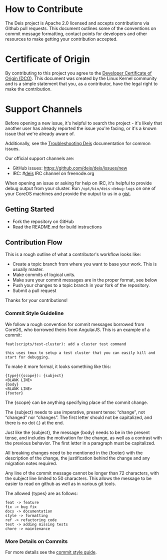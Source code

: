# How to Contribute

The Deis project is Apache 2.0 licensed and accepts contributions via Github pull
requests. This document outlines some of the conventions on commit message formatting,
contact points for developers and other resources to make getting your contribution
accepted.

# Certificate of Origin

By contributing to this project you agree to the
[Developer Certificate of Origin (DCO)][dco]. This document was created by the Linux
Kernel community and is a simple statement that you, as a contributor, have the legal
right to make the contribution.

# Support Channels

Before opening a new issue, it's helpful to search the project - it's likely that another user
has already reported the issue you're facing, or it's a known issue that we're already aware of.

Additionally, see the [Troubleshooting Deis][troubleshooting] documentation for common issues.

Our official support channels are:

- GitHub issues: https://github.com/deis/deis/issues/new
- IRC: #[deis](irc://irc.freenode.org:6667/#deis) IRC channel on freenode.org

When opening an issue or asking for help on IRC, it's helpful to provide debug output from your cluster.
Run `/opt/bin/deis-debug-logs` on one of your CoreOS machines and provide the output to us in a [gist](https://gist.github.com/).

## Getting Started

- Fork the repository on GitHub
- Read the README.md for build instructions

## Contribution Flow

This is a rough outline of what a contributor's workflow looks like:

- Create a topic branch from where you want to base your work. This is usually master.
- Make commits of logical units.
- Make sure your commit messages are in the proper format, see below
- Push your changes to a topic branch in your fork of the repository.
- Submit a pull request

Thanks for your contributions!

### Commit Style Guideline

We follow a rough convention for commit messages borrowed from CoreOS, who borrowed theirs
from AngularJS. This is an example of a commit:

    feat(scripts/test-cluster): add a cluster test command

    this uses tmux to setup a test cluster that you can easily kill and
    start for debugging.

To make it more formal, it looks something like this:


    {type}({scope}): {subject}
    <BLANK LINE>
    {body}
    <BLANK LINE>
    {footer}

The {scope} can be anything specifying place of the commit change.

The {subject} needs to use imperative, present tense: “change”, not “changed” nor
“changes”. The first letter should not be capitalized, and there is no dot (.) at the end.

Just like the {subject}, the message {body} needs to be in the present tense, and includes
the motivation for the change, as well as a contrast with the previous behavior. The first
letter in a paragraph must be capitalized.

All breaking changes need to be mentioned in the {footer} with the description of the
change, the justification behind the change and any migration notes required.

Any line of the commit message cannot be longer than 72 characters, with the subject line
limited to 50 characters. This allows the message to be easier to read on github as well
as in various git tools.

The allowed {types} are as follows:

    feat -> feature
    fix -> bug fix
    docs -> documentation
    style -> formatting
    ref -> refactoring code
    test -> adding missing tests
    chore -> maintenance

### More Details on Commits

For more details see the [commit style guide][style-guide].

[dco]: DCO
[style-guide]: http://docs.deis.io/en/latest/contributing/standards/#commit-style-guide
[troubleshooting]: http://docs.deis.io/en/latest/troubleshooting_deis/
